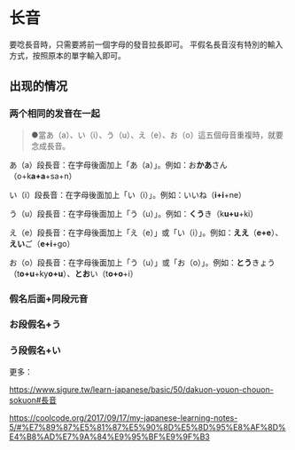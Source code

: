 # 长音

要唸長音時，只需要將前一個字母的發音拉長即可。
平假名長音沒有特別的輸入方式，按照原本的單字輸入即可。


## 出现的情况
### 两个相同的发音在一起
>●當あ（a）、い（i）、う（u）、え（e）、お（o）這五個母音重複時，就要念成長音。

あ（a）段長音：在字母後面加上「あ（a）」。例如：お**かあ**さん（o+k**a+a**+sa+n）

い（i）段長音：在字母後面加上「い（i）」。例如：いいね（**i+i**+ne）

う（u）段長音：在字母後面加上「う（u）」。例如：**くう**き（k**u+u**+ki）

え（e）段長音：在字母後面加上「え（e）」或「い（i）」。例如：**ええ**（**e+e**）、**えい**ご（**e+i**+go）

お（o）段長音：在字母後面加上「う（u）」或「お（o）」。例如：**とう**きょう（t**o+u**+ky**o+u**）、**とお**い（t**o+o**+i）
###  假名后面+同段元音
### お段假名+う
### う段假名+い


更多：

https://www.sigure.tw/learn-japanese/basic/50/dakuon-youon-chouon-sokuon#長音

https://coolcode.org/2017/09/17/my-japanese-learning-notes-5/#%E7%89%87%E5%81%87%E5%90%8D%E5%8D%95%E8%AF%8D%E4%B8%AD%E7%9A%84%E9%95%BF%E9%9F%B3



